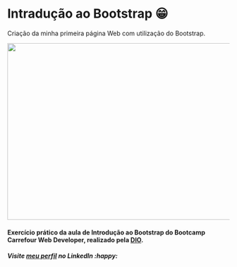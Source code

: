 # Intradução ao Bootstrap ​:grin:
Criação da minha primeira página Web com utilização do Bootstrap.

<img src="Introducao-ao-Bootstrap/img/web.jpg" width="800" height="400">

#### Exercício prático da aula de **Introdução ao Bootstrap** do Bootcamp Carrefour Web Developer, realizado pela [DIO](https://www.dio.me/).

##### Visite [meu perfil](https://www.linkedin.com/in/luisafolharini/) no LinkedIn ​:happy: